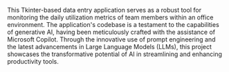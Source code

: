 This Tkinter-based data entry application serves as a robust tool for monitoring the daily utilization metrics of team members within an office environment. The application's codebase is a testament to the capabilities of generative AI, having been meticulously crafted with the assistance of Microsoft Copilot. Through the innovative use of prompt engineering and the latest advancements in Large Language Models (LLMs), this project showcases the transformative potential of AI in streamlining and enhancing productivity tools.
